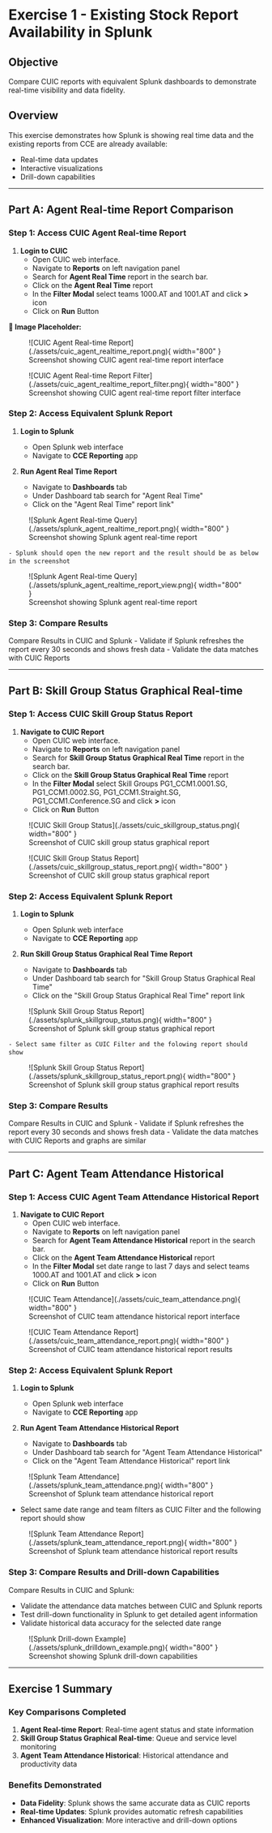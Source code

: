 # Exercise 1 - Existing Stock Report Availability in Splunk

## Objective

Compare CUIC reports with equivalent Splunk dashboards to demonstrate real-time visibility and data fidelity.

## Overview

This exercise demonstrates how Splunk is showing real time data and the existing reports from CCE are already available:

- Real-time data updates
- Interactive visualizations
- Drill-down capabilities

---

## Part A: Agent Real-time Report Comparison

### Step 1: Access CUIC Agent Real-time Report

1. **Login to CUIC**
   - Open CUIC web interface.
   - Navigate to **Reports** on left navigation panel
   - Search for **Agent Real Time** report in the search bar.
   - Click on the **Agent Real Time** report
   - In the **Filter Modal** select teams 1000.AT and 1001.AT and click **>** icon
   - Click on **Run** Button

**📸 Image Placeholder:**

<figure markdown>
  ![CUIC Agent Real-time Report](./assets/cuic_agent_realtime_report.png){ width="800" }
  <figcaption>Screenshot showing CUIC agent real-time report interface</figcaption>
</figure>

<figure markdown>
  ![CUIC Agent Real-time Report Filter](./assets/cuic_agent_realtime_report_filter.png){ width="800" }
  <figcaption>Screenshot showing CUIC agent real-time report filter interface</figcaption>
</figure>

### Step 2: Access Equivalent Splunk Report

1. **Login to Splunk**

   - Open Splunk web interface
   - Navigate to **CCE Reporting** app

2. **Run Agent Real Time Report**
   - Navigate to **Dashboards** tab
   - Under Dashboard tab search for "Agent Real Time"
   - Click on the "Agent Real Time" report link"

<figure markdown>
  ![Splunk Agent Real-time Query](./assets/splunk_agent_realtime_report.png){ width="800" }
  <figcaption>Screenshot showing Splunk agent real-time report</figcaption>
</figure>

    - Splunk should open the new report and the result should be as below in the screenshot

<figure markdown>
  ![Splunk Agent Real-time Query](./assets/splunk_agent_realtime_report_view.png){ width="800" }
  <figcaption>Screenshot showing Splunk agent real-time report</figcaption>
</figure>

### Step 3: Compare Results

Compare Results in CUIC and Splunk - Validate if Splunk refreshes the report every 30 seconds and shows fresh data - Validate the data matches with CUIC Reports

---

## Part B: Skill Group Status Graphical Real-time

### Step 1: Access CUIC Skill Group Status Report

1. **Navigate to CUIC Report**
   - Open CUIC web interface.
   - Navigate to **Reports** on left navigation panel
   - Search for **Skill Group Status Graphical Real Time** report in the search bar.
   - Click on the **Skill Group Status Graphical Real Time** report
   - In the **Filter Modal** select Skill Groups PG1_CCM1.0001.SG, PG1_CCM1.0002.SG, PG1_CCM1.Straight.SG, PG1_CCM1.Conference.SG and click **>** icon
   - Click on **Run** Button

<figure markdown>
  ![CUIC Skill Group Status](./assets/cuic_skillgroup_status.png){ width="800" }
  <figcaption>Screenshot of CUIC skill group status graphical report</figcaption>
</figure>

<figure markdown>
  ![CUIC Skill Group Status Report](./assets/cuic_skillgroup_status_report.png){ width="800" }
  <figcaption>Screenshot of CUIC skill group status graphical report</figcaption>
</figure>

### Step 2: Access Equivalent Splunk Report

1. **Login to Splunk**

   - Open Splunk web interface
   - Navigate to **CCE Reporting** app

2. **Run Skill Group Status Graphical Real Time Report**
   - Navigate to **Dashboards** tab
   - Under Dashboard tab search for "Skill Group Status Graphical Real Time"
   - Click on the "Skill Group Status Graphical Real Time" report link

<figure markdown>
  ![Splunk Skill Group Status Report](./assets/splunk_skillgroup_status.png){ width="800" }
  <figcaption>Screenshot of Splunk skill group status graphical report</figcaption>
</figure>

    - Select same filter as CUIC Filter and the folowing report should show

<figure markdown>
  ![Splunk Skill Group Status Report](./assets/splunk_skillgroup_status_report.png){ width="800" }
  <figcaption>Screenshot of Splunk skill group status graphical report results</figcaption>
</figure>
    
### Step 3: Compare Results

Compare Results in CUIC and Splunk - Validate if Splunk refreshes the report every 30 seconds and shows fresh data - Validate the data matches with CUIC Reports and graphs are similar

---

## Part C: Agent Team Attendance Historical

### Step 1: Access CUIC Agent Team Attendance Historical Report

1. **Navigate to CUIC Report**
   - Open CUIC web interface.
   - Navigate to **Reports** on left navigation panel
   - Search for **Agent Team Attendance Historical** report in the search bar.
   - Click on the **Agent Team Attendance Historical** report
   - In the **Filter Modal** set date range to last 7 days and select teams 1000.AT and 1001.AT and click **>** icon
   - Click on **Run** Button

<figure markdown>
  ![CUIC Team Attendance](./assets/cuic_team_attendance.png){ width="800" }
  <figcaption>Screenshot of CUIC team attendance historical report interface</figcaption>
</figure>

<figure markdown>
  ![CUIC Team Attendance Report](./assets/cuic_team_attendance_report.png){ width="800" }
  <figcaption>Screenshot of CUIC team attendance historical report results</figcaption>
</figure>

### Step 2: Access Equivalent Splunk Report

1. **Login to Splunk**

   - Open Splunk web interface
   - Navigate to **CCE Reporting** app

2. **Run Agent Team Attendance Historical Report**
   - Navigate to **Dashboards** tab
   - Under Dashboard tab search for "Agent Team Attendance Historical"
   - Click on the "Agent Team Attendance Historical" report link

<figure markdown>
  ![Splunk Team Attendance](./assets/splunk_team_attendance.png){ width="800" }
  <figcaption>Screenshot of Splunk team attendance historical report</figcaption>
</figure>

- Select same date range and team filters as CUIC Filter and the following report should show

<figure markdown>
  ![Splunk Team Attendance Report](./assets/splunk_team_attendance_report.png){ width="800" }
  <figcaption>Screenshot of Splunk team attendance historical report results</figcaption>
</figure>

### Step 3: Compare Results and Drill-down Capabilities

Compare Results in CUIC and Splunk:

- Validate the attendance data matches between CUIC and Splunk reports
- Test drill-down functionality in Splunk to get detailed agent information
- Validate historical data accuracy for the selected date range

<figure markdown>
  ![Splunk Drill-down Example](./assets/splunk_drilldown_example.png){ width="800" }
  <figcaption>Screenshot showing Splunk drill-down capabilities</figcaption>
</figure>

---

## Exercise 1 Summary

### Key Comparisons Completed

1. **Agent Real-time Report**: Real-time agent status and state information
2. **Skill Group Status Graphical Real-time**: Queue and service level monitoring
3. **Agent Team Attendance Historical**: Historical attendance and productivity data

### Benefits Demonstrated

- **Data Fidelity**: Splunk shows the same accurate data as CUIC reports
- **Real-time Updates**: Splunk provides automatic refresh capabilities
- **Enhanced Visualization**: More interactive and drill-down options
